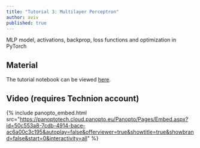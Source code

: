 ```yaml
---
title: "Tutorial 3: Multilayer Perceptron"
author: aviv
published: true
---
```


MLP model, activations, backprop, loss functions and optimization in PyTorch

## Material

The tutorial notebook can be viewed [here](https://nbviewer.jupyter.org/github/vistalab-technion/cs236781-tutorials/blob/master/t03/tutorial3-MLP.ipynb?flush_cache=true).

## Video (requires Technion account)

{% include panopto_embed.html src="https://panoptotech.cloud.panopto.eu/Panopto/Pages/Embed.aspx?id=50c553a8-7cdb-4914-bace-ac6a00c3c195&autoplay=false&offerviewer=true&showtitle=true&showbrand=false&start=0&interactivity=all" %}
